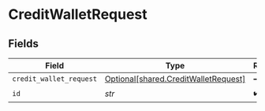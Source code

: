 # CreditWalletRequest


## Fields

| Field                                                                              | Type                                                                               | Required                                                                           | Description                                                                        |
| ---------------------------------------------------------------------------------- | ---------------------------------------------------------------------------------- | ---------------------------------------------------------------------------------- | ---------------------------------------------------------------------------------- |
| `credit_wallet_request`                                                            | [Optional[shared.CreditWalletRequest]](../../models/shared/creditwalletrequest.md) | :heavy_minus_sign:                                                                 | N/A                                                                                |
| `id`                                                                               | *str*                                                                              | :heavy_check_mark:                                                                 | N/A                                                                                |